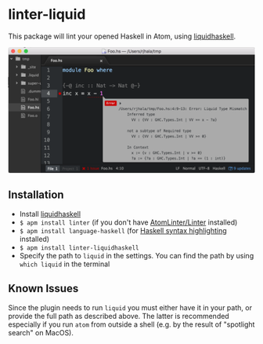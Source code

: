 # linter-liquid

This package will lint your opened Haskell in Atom, using [liquidhaskell](https://hackage.haskell.org/package/liquidhaskell).

![linter-liquidhaskell in action](https://raw.githubusercontent.com/ranjitjhala/linter-liquidhaskell/master/screenshot.png)

## Installation

* Install [liquidhaskell](https://hackage.haskell.org/package/liquidhaskell)
* `$ apm install linter` (if you don't have [AtomLinter/Linter](https://github.com/AtomLinter/Linter) installed)
* `$ apm install language-haskell` (for [Haskell syntax highlighting](https://github.com/jroesch/language-haskell) installed)
* `$ apm install linter-liquidhaskell`
* Specify the path to `liquid` in the settings.  You can find the path by using `which liquid` in the terminal

## Known Issues

Since the plugin needs to run `liquid` you must either have it in your
path, or provide the full path as described above. The latter is recommended
especially if you run `atom` from outside a shell (e.g. by the result of
"spotlight search" on MacOS).


